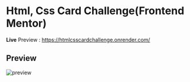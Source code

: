 # Html, Css Card Challenge(Frontend Mentor)

**Live** Preview : https://htmlcsscardchallenge.onrender.com/

## Preview

![preview](https://github.com/projectfinalaudio/htmlcsscard_frontend_mentor/blob/master/preview/desktop_preview.PNG?raw=true)


